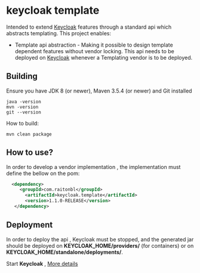 # keycloak template
Intended to extend [Keycloak](https://www.keycloak.org/) features through a standard api which abstracts templating.
This project enables:
* Template api abstraction - Making it possible to design template dependent features without vendor locking. This api needs to be deployed on [Keycloak](https://www.keycloak.org/) whenever a Templating vendor is to be deployed.  

## Building

Ensure you have JDK 8 (or newer), Maven 3.5.4 (or newer) and Git installed

    java -version
    mvn -version
    git --version

How to build:

    mvn clean package

## How to use?
In order to develop a vendor implementation , the implementation must define the bellow on the pom:

```XML
  <dependency>
     <groupId>com.raitonbl</groupId>
       <artifactId>keycloak.template</artifactId>
       <version>1.1.0-RELEASE</version>
   </dependency>
```

## Deployment    

In order to deploy the api , Keycloak must be stopped, and the generated jar should be deployed on **KEYCLOAK_HOME/providers/** (for containers) or on **KEYCLOAK_HOME/standalone/deployments/**.

Start **Keycloak** , [More details](https://www.keycloak.org/documentation.html)

